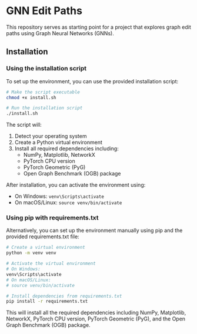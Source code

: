 # GNN Edit Paths

This repository serves as starting point for a project that explores graph edit paths using Graph Neural Networks (GNNs).


## Installation

### Using the installation script

To set up the environment, you can use the provided installation script:

```bash
# Make the script executable
chmod +x install.sh

# Run the installation script
./install.sh
```

The script will:
1. Detect your operating system
2. Create a Python virtual environment
3. Install all required dependencies including:
   - NumPy, Matplotlib, NetworkX
   - PyTorch CPU version
   - PyTorch Geometric (PyG)
   - Open Graph Benchmark (OGB) package

After installation, you can activate the environment using:
- On Windows: `venv\Scripts\activate`
- On macOS/Linux: `source venv/bin/activate`

### Using pip with requirements.txt

Alternatively, you can set up the environment manually using pip and the provided requirements.txt file:

```bash
# Create a virtual environment
python -m venv venv

# Activate the virtual environment
# On Windows:
venv\Scripts\activate
# On macOS/Linux:
# source venv/bin/activate

# Install dependencies from requirements.txt
pip install -r requirements.txt
```

This will install all the required dependencies including NumPy, Matplotlib, NetworkX, PyTorch CPU version, PyTorch Geometric (PyG), and the Open Graph Benchmark (OGB) package.

